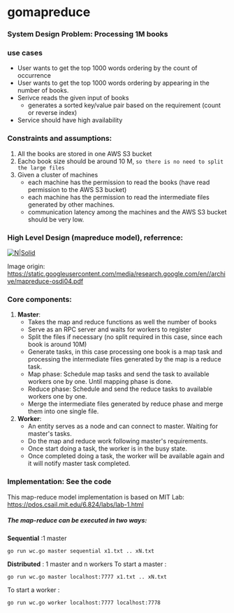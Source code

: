 # gomapreduce
### System Design Problem: Processing 1M books
### use cases
* User wants to get the top 1000 words ordering by the count of occurrence
* User wants to get the top 1000 words ordering by appearing in the number of books. 
* Serivce reads the given input of books 
    - generates a sorted key/value pair based on the requirement (count or reverse index)
* Service should have high availability

### Constraints and assumptions:
1. All the books are stored in one AWS S3 bucket
2. Eacho book size should be around 10 M, ``so there is no need to split the large files``
3. Given a cluster of machines
    - each machine has the permission to read the books (have read permission to the AWS S3 bucket)
    - each machine has the permission to read the intermediate files generated by other machines.
    - communication latency among the machines and the AWS S3 bucket should be very low.

### High Level Design (mapreduce model), referrence:
[![N|Solid](http://www.marcolotz.com/wp-content/uploads/2014/05/mapreduce.jpg)](https://static.googleusercontent.com/media/research.google.com/en//archive/mapreduce-osdi04.pdf)

Image origin: https://static.googleusercontent.com/media/research.google.com/en//archive/mapreduce-osdi04.pdf


### Core components:
1. **Master**: 
    - Takes the map and reduce functions as well the number of books
    - Serve as an RPC server and waits for workers to register
    - Split the files if necessary (no split required in this case, since each book is around 10M)
    - Generate tasks, in this case processing one book is a map task and processing the intermediate files generated by the map is a reduce task.
    - Map phase: Schedule map tasks and send the task to available workers one by one. Until mapping phase is done.
    - Reduce phase: Schedule and send the reduce tasks to available workers one by one.
    - Merge the intermediate files generated by reduce phase and merge them into one single file.
2. **Worker**:
    - An entity serves as a node and can connect to master. Waiting for master's tasks.
    - Do the map and reduce work following master's requirements.
    - Once start doing a task, the worker is in the busy state.
    - Once completed doing a task, the worker will be available again and it will notify master task completed.
### Implementation: See the code
This map-reduce model implementation is based on MIT Lab: https://pdos.csail.mit.edu/6.824/labs/lab-1.html
##### The map-reduce can be executed in two ways:
**Sequential** :1 master 
```
go run wc.go master sequential x1.txt .. xN.txt
```
**Distributed** : 1 master and n workers
To start a master :
``` 
go run wc.go master localhost:7777 x1.txt .. xN.txt 
```
To start a worker :
```
go run wc.go worker localhost:7777 localhost:7778 
```